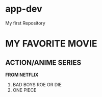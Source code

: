 # app-dev
My first Repository
# MY FAVORITE MOVIE  
## ACTION/ANIME SERIES

**FROM NETFLIX**
1. BAD BOYS ROE OR DIE
2. ONE PIECE
